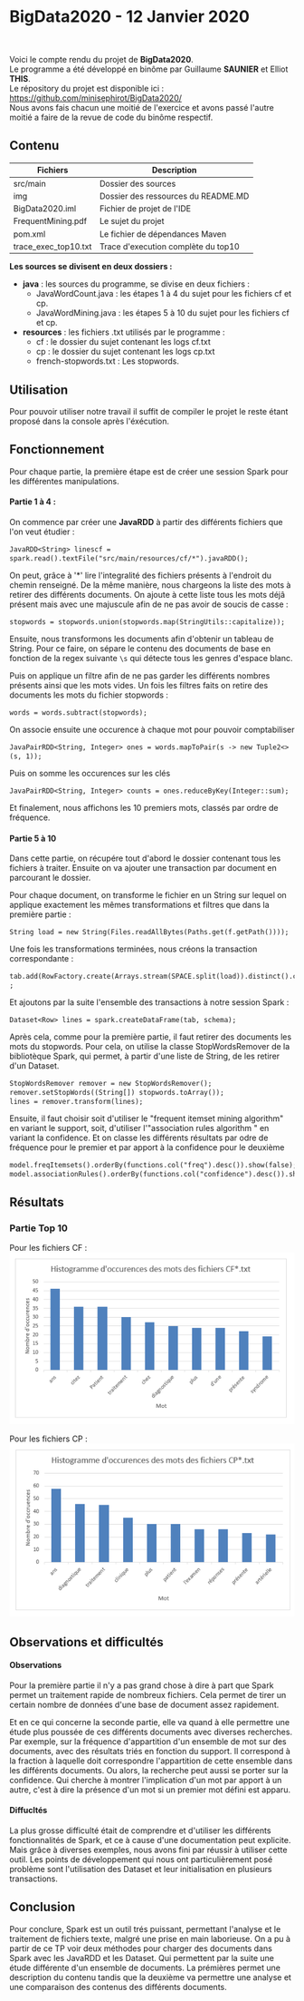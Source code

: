 # BigData2020 - 12 Janvier 2020

<br>

Voici le compte rendu du projet de **BigData2020**.<br>
Le programme a été développé en binôme par Guillaume **SAUNIER** et Elliot **THIS**. <br>
Le répository du projet est disponible ici : https://github.com/minisephirot/BigData2020/  <br>
Nous avons fais chacun une moitié de l'exercice et avons passé l'autre moitié a faire de la revue de code du binôme respectif.


## Contenu

|        Fichiers        |Description                          
|----------------|-------------------------------|
|   src/main         |            Dossier des sources
|img          |Dossier des ressources du README.MD
|BigData2020.iml          |Fichier de projet de l'IDE         
|FrequentMining.pdf          |Le sujet du projet
|pom.xml          |Le fichier de dépendances Maven
|trace_exec_top10.txt          |Trace d'execution complète du top10

**Les sources se divisent en deux dossiers :**
- **java** : les sources du programme, se divise en deux fichiers :
  - JavaWordCount.java : les étapes 1 à 4 du sujet pour les fichiers cf et cp.
  - JavaWordMining.java : les étapes 5 à 10 du sujet pour les fichiers cf et cp.
- **resources** : les fichiers .txt utilisés par le programme :
  - cf : le dossier du sujet contenant les logs cf.txt
  - cp : le dossier du sujet contenant les logs cp.txt
  - french-stopwords.txt : Les stopwords.

## Utilisation

Pour pouvoir utiliser notre travail il suffit de compiler le projet le reste étant proposé dans la console après l'éxécution.

## Fonctionnement
Pour chaque partie, la première étape est de créer une session Spark pour les différentes manipulations.

#### Partie 1 à 4 :

On commence par créer une **JavaRDD** à partir des différents fichiers que l'on veut étudier :

    JavaRDD<String> linescf = spark.read().textFile("src/main/resources/cf/*").javaRDD();

On peut, grâce à '*' lire l'integralité des fichiers présents à l'endroit du chemin renseigné.
De la  même manière, nous chargeons la liste des mots à retirer des différents documents. On ajoute à cette liste tous
les mots déjâ présent mais avec une majuscule afin de ne pas avoir de soucis de casse :

    stopwords = stopwords.union(stopwords.map(StringUtils::capitalize));

Ensuite, nous transformons les documents afin d'obtenir un tableau de String. Pour ce faire, on sépare le contenu des documents de base
en fonction de la regex suivante `\s` qui détecte tous les genres d'espace blanc.

Puis on applique un filtre afin de ne pas garder les différents nombres présents ainsi que les mots vides. Un fois les filtres faits on retire des documents les mots du fichier stopwords :

    words = words.subtract(stopwords);

On associe ensuite une occurence à chaque mot pour pouvoir comptabiliser

    JavaPairRDD<String, Integer> ones = words.mapToPair(s -> new Tuple2<>(s, 1));
Puis on somme les occurences sur les clés
    
    JavaPairRDD<String, Integer> counts = ones.reduceByKey(Integer::sum);

Et finalement, nous affichons les 10 premiers mots, classés par ordre de fréquence.

#### Partie 5 à 10

Dans cette partie, on récupére tout d'abord le dossier contenant tous les fichiers à traiter.
Ensuite on va ajouter une transaction par document en parcourant le dossier. 

Pour chaque document, on transforme le fichier en un String sur lequel on applique exactement les mêmes transformations et filtres que dans la première partie :
    
    String load = new String(Files.readAllBytes(Paths.get(f.getPath())));

Une fois les transformations terminées, nous créons la transaction correspondante :

    tab.add(RowFactory.create(Arrays.stream(SPACE.split(load)).distinct().collect(Collectors.toList()))) ;

Et ajoutons par la suite l'ensemble des transactions à notre session Spark : 

    Dataset<Row> lines = spark.createDataFrame(tab, schema);
    
Après cela, comme pour la première partie, il faut retirer des documents les mots du stopwords. Pour cela, on utilise la classe StopWordsRemover de la 
bibliotèque Spark, qui permet, à partir d'une liste de String, de les retirer d'un Dataset.

    StopWordsRemover remover = new StopWordsRemover();
    remover.setStopWords((String[]) stopwords.toArray());
    lines = remover.transform(lines);
    
Ensuite, il faut choisir soit d'utiliser le "frequent itemset mining algorithm" en variant le support, soit, 
d'utiliser l'"association rules algorithm " en variant la confidence. Et on classe les différents résultats par
 odre de fréquence pour le premier et par apport à la confidence pour le deuxième

    model.freqItemsets().orderBy(functions.col("freq").desc()).show(false);
    model.associationRules().orderBy(functions.col("confidence").desc()).show(false); 

## Résultats

### Partie Top 10
Pour les fichiers CF :<br>
![image info](./img/cftop10.png)

Pour les fichiers CP :<br>
![image info](./img/cptop10.png)

## Observations et difficultés

#### Observations

Pour la première partie il n'y a pas grand chose à dire à part que Spark permet un traitement rapide de nombreux fichiers. Cela permet
de tirer un certain nombre de données d'une base de document assez rapidement.

Et en ce qui concerne la seconde partie, elle va quand à elle permettre une étude plus poussée de ces différents documents avec diverses recherches. Par exemple,
sur la fréquence d'appartition d'un ensemble de mot sur des documents, avec des résultats triés en fonction du support. Il correspond à la fraction à laquelle doit correspondre l'appartition de cette ensemble dans les différents documents.
Ou alors, la recherche peut aussi se porter sur la confidence. Qui cherche à montrer l'implication d'un mot par apport à un autre, c'est à dire la présence d'un mot si un premier mot défini est apparu.

#### Diffucltés
La plus grosse difficulté était de comprendre et d'utiliser les différents fonctionnalités de Spark, et ce à cause d'une documentation peut explicite. Mais grâce à diverses exemples, nous
avons fini par réussir à utiliser cette outil. Les points de développement qui nous ont particulièrement posé problème sont l'utilisation des Dataset et leur initialisation en plusieurs transactions.



## Conclusion

Pour conclure, Spark est un outil trés puissant, permettant l'analyse et le traitement de fichiers texte, malgré une prise en main laborieuse. On a pu à partir de ce TP voir deux méthodes pour charger des 
documents dans Spark avec les JavaRDD et les Dataset. Qui permettent par la suite une étude différente d'un ensemble de documents. La prémières permet une description du contenu tandis que la deuxième va permettre une analyse et une comparaison des contenus des différents documents.


